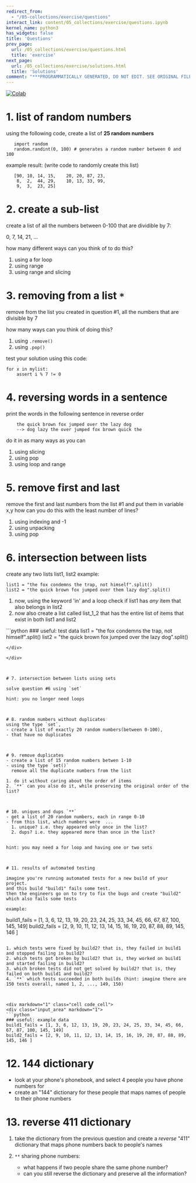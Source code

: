 ```yaml
---
redirect_from:
  - "/05-collections/exercise/questions"
interact_link: content/05_collections/exercise/questions.ipynb
kernel_name: python3
has_widgets: false
title: 'Questions'
prev_page:
  url: /05_collections/exercise/questions.html
  title: 'exercise'
next_page:
  url: /05_collections/exercise/solutions.html
  title: 'Solutions'
comment: "***PROGRAMMATICALLY GENERATED, DO NOT EDIT. SEE ORIGINAL FILES IN /content***"
---
```

<a href="https://colab.research.google.com/github/aviadr1/learn-python/blob/master/exercises/ex%2005%20-%20questions.ipynb" target="_blank">
<img src="https://colab.research.google.com/assets/colab-badge.svg" 
     title="Open this file in Google Colab" alt="Colab"/>
</a>




# 1. list of random numbers
using the following code, create a list of __25 random numbers__
```
   import random
   random.randint(0, 100) # generates a random number between 0 and 100
```   
   example result: (write code to randomly create this list)
```
   [90, 10, 14, 15,    20, 20, 87, 23,
    8,  2,  44, 29,    10, 13, 33, 99,
    9,  3,  23, 25]
```



# 2. create a sub-list
create a list of all the numbers between 0-100 that are dividible by 7:

   0, 7, 14, 21, ... 
   
how many different ways can you think of to do this?
   
 1. using a for loop
 2. using range
 3. using range and slicing



# 3.  removing from a list `*`
remove from the list you created in question #1, all the numbers that are divisible by 7

how many ways can you think of doing this?

1. using `.remove()`
2. using `.pop()`

test your solution using this code:
```
for x in mylist:
    assert i % 7 != 0
```




# 4. reversing words in a sentence
print the words in the following sentence in reverse order
```
    the quick brown fox jumped over the lazy dog   
    --> dog lazy the over jumped fox brown quick the
```    
do it in as many ways as you can
1. using slicing
2. using pop
3. using loop and range




# 5. remove first and last
remove the first and last numbers from the list #1 and put them in variable x,y
   how can you do this with the least number of lines?
   
1. using indexing and -1
2. using unpacking
3. using pop



# 6. intersection between lists
create any two lists list1, list2
example:
```
list1 = "the fox condemns the trap, not himself".split()
list2 = "the quick brown fox jumped over them lazy dog".split()
```

1. now, using the keyword 'in' and a loop check if list1 has *any* item that also belongs in list2
2. now also create a list called list_1_2 that has the entire list of items that exist in both list1 and list2 




<div markdown="1" class="cell code_cell">
<div class="input_area" markdown="1">
```python
### useful: test data
list1 = "the fox condemns the trap, not himself".split()
list2 = "the quick brown fox jumped over the lazy dog".split()

```
</div>

</div>



# 7. intersection between lists using sets

solve question #6 using `set`

hint: you no longer need loops



# 8. random numbers without duplicates
using the type `set`, 
- create a list of exactly 20 random numbers(between 0-100), 
- that have no duplicates 



# 9. remove duplicates
- create a list of 15 random numbers betwen 1-10
- using the type `set()`  
  remove all the duplicate numbers from the list 
   
1. do it without caring about the order of items
2. `**` can you also do it, while preserving the original order of the list?



# 10. uniques and dups `**`
- get a list of 20 random numbers, each in range 0-10
- from this list, which numbers were  ...
  1. unique? i.e. they appeared only once in the list?
  2. dups? i.e. they appeared more than once in the list?
   
    
hint: you may need a for loop and having one or two sets



# 11. results of automated testing

imagine you're running automated tests for a new build of your project. 
and this build "build1" fails some test. 
then the engineers go on to try to fix the bugs and create "build2" which also fails some tests

example:
```
  build1_fails = [1, 3, 6, 12, 13, 19, 20, 23, 24, 25, 33, 34, 45, 66, 67, 87, 100, 145, 149]
  build2_fails = [2, 9, 10, 11, 12, 13, 14, 15, 16, 19, 20, 87, 88, 89, 145, 146 ]
```

1. which tests were fixed by build2? that is, they failed in build1 and stopped failing in build2?
2. which tests got broken by build2? that is, they worked on build1 and started failing in build2?
3. which broken tests did not get solved by build2? that is, they failed on both build1 and build2?
4. `**` which tests succeeded in both builds (hint: imagine there are 150 tests overall, named 1, 2, ..., 149, 150) 



<div markdown="1" class="cell code_cell">
<div class="input_area" markdown="1">
```python
### useful: example data
build1_fails = [1, 3, 6, 12, 13, 19, 20, 23, 24, 25, 33, 34, 45, 66, 67, 87, 100, 145, 149]
build2_fails = [2, 9, 10, 11, 12, 13, 14, 15, 16, 19, 20, 87, 88, 89, 145, 146 ]

```
</div>

</div>



# 12. 144 dictionary
- look at your phone's phonebook, and select 4 people you have phone numbers for
- create an "144" dictionary for these people 
that maps names of people to their phone numbers



# 13. reverse 411 dictionary

1. take the dictionary from the previous question and create a _reverse_ "411" dictionary
    that maps phone numbers back to people's names
    
    
2. `**` sharing phone numbers:
   - what happens if two people share the same phone number?
   - can you still reverse the dictionary and preserve all the information?

